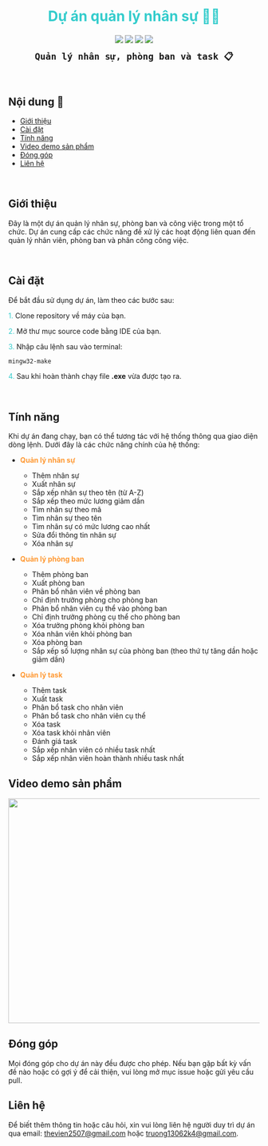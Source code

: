 <h1 align="center"><span style="color:#33cccc">Dự án quản lý nhân sự 🧑‍💻</span></h1>

<!-- <p align="center">
  <img src="https://example.com/your-project-logo.png" alt="Logo" width="150" height="150">
</p> -->

<p align="center">
  <img align="center" src="https://badgen.net/badge/icon/github?icon=github&label">
  <img align="center" src="https://badgen.net/badge/icon/git?icon=git&label">
  <img align="center" src="https://badgen.net/badge/icon/terminal?icon=terminal&label">
  <img align="center" src="https://badgen.net/badge/icon/visualstudio?icon=visualstudio&label">
</p>

<p align="center">
  <strong><code style="color: name_color; font-size: 18px;">Quản lý nhân sự, phòng ban và task 📋</code>
</strong></p>

<br>

## Nội dung 📂

- [Giới thiệu](#giới-thiệu)
- [Cài đặt](#cài-đặt)
- [Tính năng](#tính-năng)
- [Video demo sản phẩm](#video-demo-sản-phẩm)
- [Đóng góp](#đóng-góp)
- [Liên hệ](#liên-hệ)

<br>

## Giới thiệu

Đây là một dự án quản lý nhân sự, phòng ban và công việc trong một tổ chức. Dự án cung cấp các chức năng để xử lý các hoạt động liên quan đến quản lý nhân viên, phòng ban và phân công công việc.

<br>

## Cài đặt

Để bắt đầu sử dụng dự án, làm theo các bước sau:

<span style="color:#33cccc">1.</span> Clone repository về máy của bạn.

<span style="color:#33cccc">2.</span> Mở thư mục source code bằng IDE của bạn.

<span style="color:#33cccc">3.</span> Nhập câu lệnh sau vào terminal:

```bash
mingw32-make
```

<span style="color:#33cccc">4.</span> Sau khi hoàn thành chạy file **.exe** vừa được tạo ra.

<br>

## Tính năng

Khi dự án đang chạy, bạn có thể tương tác với hệ thống thông qua giao diện dòng lệnh. Dưới đây là các chức năng chính của hệ thống:

- <span style="color:#ff9933">**Quản lý nhân sự**</span>

  - Thêm nhân sự
  - Xuất nhân sự
  - Sắp xếp nhân sự theo tên (từ A-Z)
  - Sắp xếp theo mức lương giảm dần
  - Tìm nhân sự theo mã
  - Tìm nhân sự theo tên
  - Tìm nhân sự có mức lương cao nhất
  - Sửa đổi thông tin nhân sự
  - Xóa nhân sự

- <span style="color:#ff9933">**Quản lý phòng ban**</span>

  - Thêm phòng ban
  - Xuất phòng ban
  - Phân bổ nhân viên về phòng ban
  - Chỉ định trưởng phòng cho phòng ban
  - Phân bổ nhân viên cụ thể vào phòng ban
  - Chỉ định trưởng phòng cụ thể cho phòng ban
  - Xóa trưởng phòng khỏi phòng ban
  - Xóa nhân viên khỏi phòng ban
  - Xóa phòng ban
  - Sắp xếp số lượng nhân sự của phòng ban (theo thứ tự tăng dần hoặc giảm dần)

- <span style="color:#ff9933">**Quản lý task**</span>

  - Thêm task
  - Xuất task
  - Phân bổ task cho nhân viên
  - Phân bổ task cho nhân viên cụ thể
  - Xóa task
  - Xóa task khỏi nhân viên
  - Đánh giá task
  - Sắp xếp nhân viên có nhiều task nhất
  - Sắp xếp nhân viên hoàn thành nhiều task nhất
    <br>

## Video demo sản phẩm

<div style="text-align: center;">
  <a href="https://youtu.be/KIpqvelFw9E" target="_blank" rel="noopener noreferrer" onclick="window.open(this.href,'_blank');return false;">
    <img src="https://drive.google.com/uc?id=1jBGmlVMYHx44v7BBNQ_3JfUDKv8aOZeQ&export=download" alt="Video thumbnail" width="1918" height="450">
  </a>
</div>

## Đóng góp

Mọi đóng góp cho dự án này đều được cho phép. Nếu bạn gặp bất kỳ vấn đề nào hoặc có gợi ý để cải thiện, vui lòng mở mục issue hoặc gửi yêu cầu pull.

## Liên hệ

Để biết thêm thông tin hoặc câu hỏi, xin vui lòng liên hệ người duy trì dự án qua email: [thevien2507@gmail.com](mailto:thevien2507@gmail.com) hoặc [truong13062k4@gmail.com](mailto:truong13062k4@gmail.com).
